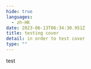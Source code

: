 ```yaml
---
hide: true
languages:
  - zh-HK
date: 2023-06-13T06:34:30.951Z
title: testing cover
detail: in order to test cover
type: ""
---
```

t﻿est
